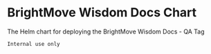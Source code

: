 # BrightMove Wisdom Docs Chart

The Helm chart for deploying the BrightMove Wisdom Docs - QA Tag

    Internal use only
